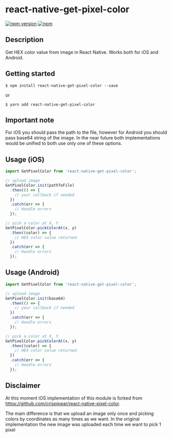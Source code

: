 # react-native-get-pixel-color

[![npm version](https://img.shields.io/npm/v/react-native-get-pixel-color.svg)](https://www.npmjs.com/package/react-native-get-pixel-color)
[![npm](https://img.shields.io/npm/dt/react-native-get-pixel-color.svg)](https://www.npmjs.com/package/react-native-get-pixel-color)

## Description
Get HEX color value from image in React Native. Works both for iOS and Android.

## Getting started

`$ npm install react-native-get-pixel-color --save`

or

`$ yarn add react-native-get-pixel-color`

## Important note
For iOS you should pass the path to the file, however for Android you should pass base64 string of the image. In the near future both implementations would be unified to both use only one of these options.

## Usage (iOS)
```javascript
import GetPixelColor from 'react-native-get-pixel-color';

// upload image
GetPixelColor.init(pathToFile)
  .then(() => {
    // your callback if needed
  })
  .catch(err => {
    // Handle errors
  });

// pick a color at X, Y
GetPixelColor.pickColorAt(x, y)
  .then((color) => {
    // HEX color value returned
  })
  .catch(err => {
    // Handle errors
  });
```

## Usage (Android)
```javascript
import GetPixelColor from 'react-native-get-pixel-color';

// upload image
GetPixelColor.init(base64)
  .then(() => {
    // your callback if needed
  })
  .catch(err => {
    // Handle errors
  });

// pick a color at X, Y
GetPixelColor.pickColorAt(x, y)
  .then((color) => {
    // HEX color value returned
  })
  .catch(err => {
    // Handle errors
  });
```

## Disclaimer

At this moment iOS implementation of this module is forked from https://github.com/crispipear/react-native-pixel-color.

The main difference is that we upload an image only once and picking colors by coordinates as many times as we want. 
In the original implementation the new image was uploaded each time we want to pick 1 pixel

